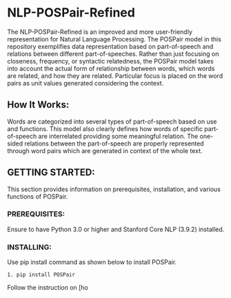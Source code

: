 # NLP-POSPair-Refined
The NLP-POSPair-Refined is an improved and more user-friendly representation for Natural Language Processing. The POSPair model in this repository exemplifies data representation based on part-of-speech and relations between different part-of-speeches. Rather than just focusing on closeness, frequency, or syntactic relatedness, the POSPair model takes into account the actual form of relationship between words, which words are related, and how they are related. Particular focus is placed on the word pairs as unit values generated considering the context.

## How It Works:
Words are categorized into several types of part-of-speech based on use and functions. This model also clearly defines how words of specific part-of-speech are interrelated providing some meaningful relation. The one-sided relations between the part-of-speech are properly represented through word pairs which are generated in context of the whole text.

## GETTING STARTED:
This section provides information on prerequisites, installation, and various functions of POSPair.

### PREREQUISITES:
Ensure to have Python 3.0 or higher and Stanford Core NLP (3.9.2) installed.

### INSTALLING:
Use pip install command as shown below to install POSPair.
```
1. pip install POSPair
```
Follow the instruction on [ho